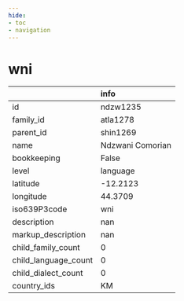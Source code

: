```yaml
---
hide:
- toc
- navigation
---
```

# wni
|                      | info             |
|:---------------------|:-----------------|
| id                   | ndzw1235         |
| family_id            | atla1278         |
| parent_id            | shin1269         |
| name                 | Ndzwani Comorian |
| bookkeeping          | False            |
| level                | language         |
| latitude             | -12.2123         |
| longitude            | 44.3709          |
| iso639P3code         | wni              |
| description          | nan              |
| markup_description   | nan              |
| child_family_count   | 0                |
| child_language_count | 0                |
| child_dialect_count  | 0                |
| country_ids          | KM               |